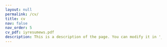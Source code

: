 ```yaml
---
layout: null
permalink: /cv/
title: cv
nav: false
nav_order: 5
cv_pdf: iyresumews.pdf
description: This is a description of the page. You can modify it in '_pages/cv.md'. You can also change or remove the top pdf download button.
---
```

